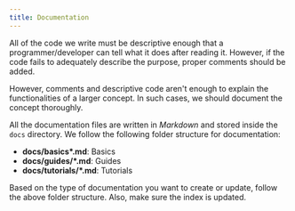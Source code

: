 ```yaml
---
title: Documentation
---
```


All of the code we write must be descriptive enough that a programmer/developer can tell what it does after reading it. However, if the code fails to adequately describe the purpose, proper comments should be added.

However, comments and descriptive code aren't enough to explain the functionalities of a larger concept. In such cases, we should document the concept thoroughly.

All the documentation files are written in _Markdown_ and stored inside the `docs` directory. We follow the following folder structure for documentation:

- **docs/basics\*.md**: Basics
- **docs/guides/\*.md**: Guides
- **docs/tutorials/\*.md**: Tutorials

Based on the type of documentation you want to create or update, follow the above folder structure. Also, make sure the index is updated.
